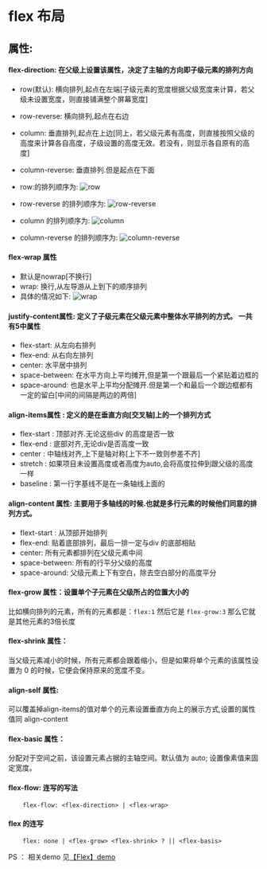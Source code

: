 # flex 布局

## 属性:

#### flex-direction: 在父级上设置该属性，决定了主轴的方向即子级元素的排列方向

* row(默认): 横向排列,起点在左端[子级元素的宽度根据父级宽度来计算，若父级未设置宽度，则直接铺满整个屏幕宽度]
* row-reverse: 横向排列,起点在右边
* column: 垂直排列,起点在上边[同上，若父级元素有高度，则直接按照父级的高度来计算各自高度，子级设置的高度无效。若没有，则显示各自原有的高度]
* column-reverse: 垂直排列.但是起点在下面
  
* row:的排列顺序为:
  ![row](http://7xlqb6.com1.z0.glb.clouddn.com/row.png)
* row-reverse 的排列顺序为:
  ![row-reverse](http://7xlqb6.com1.z0.glb.clouddn.com/row-reverse.png)
* column 的排列顺序为:
  ![column](http://7xlqb6.com1.z0.glb.clouddn.com/column.png)
* column-reverse  的排列顺序为:
  ![column-reverse](http://7xlqb6.com1.z0.glb.clouddn.com/column-reverse.png)

#### flex-wrap 属性
* 默认是nowrap[不换行]
* wrap: 换行,从左导游从上到下的顺序排列
* 具体的情况如下:
    ![wrap](http://7xlqb6.com1.z0.glb.clouddn.com/wrap.png)

#### justify-content属性: 定义了子级元素在父级元素中整体水平排列的方式。 一共有5中属性

* flex-start: 从左向右排列
* flex-end: 从右向左排列
* center: 水平居中排列
* space-between: 在水平方向上平均摊开,但是第一个跟最后一个紧贴着边框的
* space-around: 也是水平上平均分配摊开.但是第一个和最后一个跟边框都有一定的留白[中间的间隔是两边的两倍]


#### align-items属性 : 定义的是在垂直方向[交叉轴]上的一个排列方式

* flex-start : 顶部对齐.无论这些div 的高度是否一致
* flex-end : 底部对齐,无论div是否高度一致
* center : 中轴线对齐,上下是轴对称[上下不一致则参差不齐]
* stretch : 如果项目未设置高度或者高度为auto,会将高度拉伸到跟父级的高度一样
* baseline : 第一行字基线不是在一条轴线上面的

#### align-content 属性: 主要用于多轴线的时候.也就是多行元素的时候他们同意的排列方式。

* flext-start : 从顶部开始排列
* flex-end: 贴着底部排列，最后一排一定与div 的底部相贴
* center: 所有元素都排列在父级元素中间
* space-between:  所有的行平分父级的高度
* space-around: 父级元素上下有空白，除去空白部分的高度平分

    
#### flex-grow 属性：设置单个子元素在父级所占的位置大小的

比如横向排列的元素，所有的元素都是：``flex:1`` 然后它是 ``flex-grow:3`` 那么它就是其他元素的3倍长度

#### flex-shrink 属性： 

当父级元素减小的时候，所有元素都会跟着缩小，但是如果将单个元素的该属性设置为 0 的时候，它便会保持原来的宽度不变。

#### align-self 属性: 

可以覆盖掉align-items的值对单个的元素设置垂直方向上的展示方式,设置的属性值同 align-content

#### flex-basic 属性：

分配对于空间之前，该设置元素占据的主轴空间。默认值为 auto; 设置像素值来固定宽度。


#### flex-flow: 连写的写法

```
    flex-flow: <flex-direction> | <flex-wrap>
```

#### flex 的连写

```
	flex: none | <flex-grow> <flex-shrink> ? || <flex-basis>
```

PS ： 相关demo 见[【Flex】demo](http://codepen.io/karinw/pen/apPmWX)
    
    